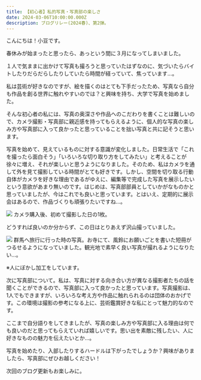 ```yaml
---
title: 【初心者】私的写真・写真部の楽しさ
date: 2024-03-06T10:00:00.000Z
description: ブログリレー(2024春)、第2弾。
---
```

こんにちは！小豆です。

春休みが始まったと思ったら、あっという間に３月になってしまいました。

１人で気ままに出かけて写真も撮ろうと思っていたはずなのに、気づいたらバイトしたりだらだらしたりしていたら時間が経っていて、焦っています…。

私は芸術が好きなのですが、絵を描くのはとても下手だったため、写真なら自分も作品を創る世界に触れやすいのでは？と興味を持ち、大学で写真を始めました。

そんな初心者の私には、写真の奥深さや作品へのこだわりを書くことは難しいので、カメラ撮影・写真部に親近感を持ってもらえるように、個人的な写真の楽しみ方や写真部に入って良かったと思っていることを拙い写真と共に記そうと思います。

写真を始めて、見えているものに対する意識が変化しました。日常生活で「これを撮ったら面白そう」「いろいろな切り取り方をしてみたい」と考えることが徐々に増え、それが楽しいと思うようになりました。そのため、私はカメラを通して外を見て撮影している時間がとても好きです。しかし、空間を切り取る行動自体がカメラを好きな理由であるがゆえに、編集等で完成した写真を展示したいという意欲があまり無いのです。はじめは、写真部部員としていかがなものかと思っていましたが、今はこれでも良いと思っています。とはいえ、定期的に展示会はあるので、作品づくりも頑張りたいですね…。

![](/img/intro24sp_0201.jpg)
カメラ購入後、初めて撮影した日の1枚。

どうすれば良いのか分からず、この日はとりあえず沢山撮っていました。

![](/img/intro24sp_0202.jpg)
群馬へ旅行に行った時の写真。お寺にて、風鈴にお願いごとを書いた短冊がつるせるようになっていました。観光地で素早く良い写真が撮れるようになりたい…。

※人にぼかし加工をしています。

次に写真部について。私は、写真に対する向き合い方が異なる撮影者たちの話を聞くことができるので、写真部に入って良かったと思っています。写真撮影は、1人でもできますが、いろいろな考え方や作品に触れられるのは団体のおかげです。この環境は撮影の参考になる上に、芸術鑑賞好きな私にとって魅力的なのです。

ここまで自分語りをしてきましたが、写真の楽しみ方や写真部に入る理由は何でも良いのだと思ってもらえていれば嬉しいです。思い出を素敵に残したい、人に好きなものの魅力を伝えたいとか…。

写真を始めたり、入部したりするハードルは下がったでしょうか？興味がありましたら、写真部にぜひお越しください！

次回のブログ更新もお楽しみに。
